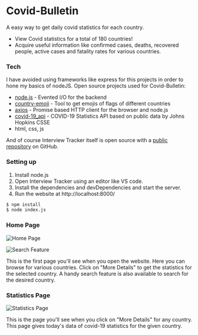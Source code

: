 # Covid-Bulletin

A easy way to get daily covid statistics for each country.

  - View Covid statistics for a total of 180 countries!
  - Acquire useful information like confirmed cases, deaths, recovered people, active cases and fatality rates for various countries.


### Tech

I have avoided using frameworks like express for this projects in order to hone my basics of nodeJS. Open source projects used for Covid-Bulletin:

* [node.js] - Evented I/O for the backend
* [country-emoji] - Tool to get emojis of flags of different countries
* [axios] - Promise based HTTP client for the browser and node.js
* [covid-19_api] - COVID-19 Statistics API based on public data by Johns Hopkins CSSE
* html, css, js

And of course Interview Tracker itself is open source with a [public repository][repo]
on GitHub.


### Setting up

1. Install node.js
2. Open Interview Tracker using an editor like VS code.
3. Install the dependencies and devDependencies and start the server.
4. Run the website at http://localhost:8000/

```sh
$ npm install 
$ node index.js
```

### Home Page

![Home Page](https://imgur.com/V4UviEr.jpg)

![Search Feature](https://imgur.com/raUnkWk.jpg)

This is the first page you'll see when you open the website. Here you can browse for various countries. Click on "More Details" to get the statistics for the selected country. A handy search feature is also available to search for the desired country.

### Statistics Page

![Statistics Page](https://imgur.com/wui7Nrf.jpg)

This is the page you'll see when you click on "More Details" for any country. This page gives today's data of covid-19 statistics for the given country. 

  [node.js]: <http://nodejs.org>
  [country-emoji]: <https://www.npmjs.com/package/country-emoji>
  [axios]: <https://www.npmjs.com/package/axios>
  [covid-19_api]: <https://rapidapi.com/axisbits-axisbits-default/api/covid-19-statistics/>
  [repo]: <https://github.com/RKSM-GIT/covid-bulletin>

